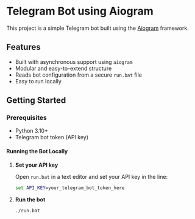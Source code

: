 # Telegram Bot using Aiogram

This project is a simple Telegram bot built using the [Aiogram](https://github.com/aiogram/aiogram) framework.

## Features

- Built with asynchronous support using `aiogram`
- Modular and easy-to-extend structure
- Reads bot configuration from a secure `run.bat` file
- Easy to run locally

## Getting Started

### Prerequisites

- Python 3.10+
- Telegram bot token (API key)

#### Running the Bot Locally

1. **Set your API key**

   Open `run.bat` in a text editor and set your API key in the line:

   ```bat
   set API_KEY=your_telegram_bot_token_here

2. **Run the bot**

   ```bash
   ./run.bat
   

